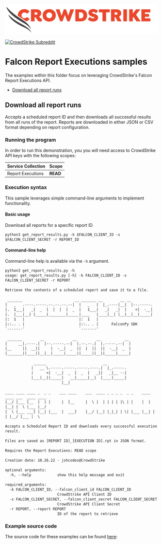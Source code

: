 ![CrowdStrike Falcon](https://raw.githubusercontent.com/CrowdStrike/falconpy/main/docs/asset/cs-logo.png)

[![CrowdStrike Subreddit](https://img.shields.io/badge/-r%2Fcrowdstrike-white?logo=reddit&labelColor=gray&link=https%3A%2F%2Freddit.com%2Fr%2Fcrowdstrike)](https://reddit.com/r/crowdstrike)

# Falcon Report Executions samples
The examples within this folder focus on leveraging CrowdStrike's Falcon Report Executions API.

- [Download all report runs](#download-all-report-runs)

## Download all report runs
Accepts a scheduled report ID and then downloads all successful results from all runs of the report.
Reports are downloaded in either JSON or CSV format depending on report configuration.

### Running the program
In order to run this demonstration, you you will need access to CrowdStrike API keys with the following scopes:

| Service Collection | Scope |
| :---- | :---- |
| Report Executions | __READ__ |

### Execution syntax
This sample leverages simple command-line arguments to implement functionality.

#### Basic usage
Download all reports for a specific report ID

```shell
python3 get_report_results.py -k $FALCON_CLIENT_ID -s $FALCON_CLIENT_SECRET -r REPORT_ID
```

#### Command-line help
Command-line help is available via the `-h` argument.

```shell
python3 get_report_results.py -h
usage: get_report_results.py [-h] -k FALCON_CLIENT_ID -s FALCON_CLIENT_SECRET -r REPORT

Retrieve the contents of a scheduled report and save it to a file.

 _______                        __ _______ __        __ __
|   _   .----.-----.--.--.--.--|  |   _   |  |_.----|__|  |--.-----.
|.  1___|   _|  _  |  |  |  |  _  |   1___|   _|   _|  |    <|  -__|
|.  |___|__| |_____|________|_____|____   |____|__| |__|__|__|_____|
|:  1   |                         |:  1   |
|::.. . |                         |::.. . |      FalconPy SDK
`-------'                         `-------'

 _______        __             __         __           __
|     __|.----.|  |--.-----.--|  |.--.--.|  |.-----.--|  |
|__     ||  __||     |  -__|  _  ||  |  ||  ||  -__|  _  |
|_______||____||__|__|_____|_____||_____||__||_____|_____|

             ______                          __
            |   __ \.-----.-----.-----.----.|  |_.-----.
            |      <|  -__|  _  |  _  |   _||   _|__ --|
            |___|__||_____|   __|_____|__|  |____|_____|
                          |__|

____ ____ ____ _  _ _    ___ ____    ___  ____ _ _ _ _  _ _    ____ ____ ___  ____ ____
|__/ |___ [__  |  | |     |  [__     |  \ |  | | | | |\ | |    |  | |__| |  \ |___ |__/
|  \ |___ ___] |__| |___  |  ___]    |__/ |__| |_|_| | \| |___ |__| |  | |__/ |___ |  \

Accepts a Scheduled Report ID and downloads every successful execution result.

Files are saved as [REPORT ID]_[EXECUTION ID].rpt in JSON format.

Requires the Report Executions: READ scope

Creation date: 10.26.22 - jshcodes@CrowdStrike

optional arguments:
  -h, --help            show this help message and exit

required_arguments:
  -k FALCON_CLIENT_ID, --falcon_client_id FALCON_CLIENT_ID
                        CrowdStrike API Client ID
  -s FALCON_CLIENT_SECRET, --falcon_client_secret FALCON_CLIENT_SECRET
                        CrowdStrike API Client Secret
  -r REPORT, --report REPORT
                        ID of the report to retrieve
```

### Example source code
The source code for these examples can be found [here](get_report_results.py):

